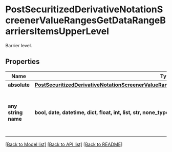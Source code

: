 # PostSecuritizedDerivativeNotationScreenerValueRangesGetDataRangeBarriersItemsUpperLevel

Barrier level.

## Properties
Name | Type | Description | Notes
------------ | ------------- | ------------- | -------------
**absolute** | [**PostSecuritizedDerivativeNotationScreenerValueRangesGetDataRangeBarriersItemsUpperLevelAbsolute**](PostSecuritizedDerivativeNotationScreenerValueRangesGetDataRangeBarriersItemsUpperLevelAbsolute.md) |  | [optional] 
**any string name** | **bool, date, datetime, dict, float, int, list, str, none_type** | any string name can be used but the value must be the correct type | [optional]

[[Back to Model list]](../README.md#documentation-for-models) [[Back to API list]](../README.md#documentation-for-api-endpoints) [[Back to README]](../README.md)


